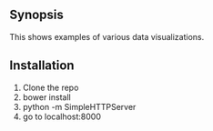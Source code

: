 ## Synopsis

This shows examples of various data visualizations.

## Installation

1. Clone the repo
2. bower install
3. python -m SimpleHTTPServer
4. go to localhost:8000


